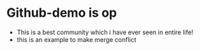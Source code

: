 # Github-demo is op 

- This is a best community which i have ever seen in entire life!
- this is an example to make merge conflict


